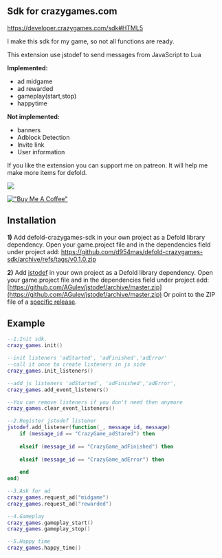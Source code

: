## Sdk for crazygames.com
https://developer.crazygames.com/sdk#HTML5

I make this sdk for my game, so not all functions are ready.

This extension use jstodef to send messages from JavaScript to Lua

**Implemented:**
- ad midgame
- ad rewarded
- gameplay(start,stop)
- happytime

**Not implemented:**
- banners
- Adblock Detection
- Invite link
- User information

If you like the extension you can support me on patreon.
It will help me make more items for defold.

[![](https://c5.patreon.com/external/logo/become_a_patron_button.png)](https://www.patreon.com/d954mas)

[!["Buy Me A Coffee"](https://www.buymeacoffee.com/assets/img/custom_images/orange_img.png)](https://www.buymeacoffee.com/d954mas)

## Installation

__1)__ Add defold-crazygames-sdk in your own project as a Defold library dependency. Open your game.project file and in the dependencies field under project add:
https://github.com/d954mas/defold-crazygames-sdk/archive/refs/tags/v0.1.0.zip

__2)__ Add [jstodef](https://github.com/AGulev/jstodef) in your own project as a Defold library dependency. Open your game.project file and in the dependencies field under project add:[https://github.com/AGulev/jstodef/archive/master.zip](https://github.com/AGulev/jstodef/archive/master.zip)
Or point to the ZIP file of a [specific release](https://github.com/AGulev/jstodef/releases).


## Example
```lua
--1.Init sdk.
crazy_games.init()  

--init listeners 'adStarted', 'adFinished','adError' 
--call it once to create listeners in js side
crazy_games.init_listeners()  

--add js listeners 'adStarted', 'adFinished','adError', 
crazy_games.add_event_listeners()

--You can remove listeners if you don't need then anymore
crazy_games.clear_event_listeners()

--2.Register jstodef listener
jstodef.add_listener(function(_, message_id, message)  
	if (message_id == "CrazyGame_adStared") then  
		 
	elseif (message_id == "CrazyGame_adFinished") then  
	 
	elseif (message_id == "CrazyGame_adError") then  
	  
	end
end)

--3.Ask for ad
crazy_games.request_ad("midgame")
crazy_games.request_ad("rewarded")

--4.Gameplay
crazy_games.gameplay_start()
crazy_games.gameplay_stop()

--5.Happy time
crazy_games.happy_time()
```

